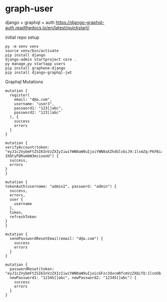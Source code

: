 # graph-user
django + graphql + auth
https://django-graphql-auth.readthedocs.io/en/latest/quickstart/

initial repo setup 
```
py -m venv venv
source venv/bin/activate
pip install django
django-admin startproject core .
py manage.py startapp users  
pip install graphene-django  
pip install django-graphql-jwt 
```

Graphql Mutations

```
mutation {
  register(
    email: "d@a.com",
    username: "user3",
    password1: "123[]abc",
    password2: "123[]abc"
  ), {
    success
    errors
  }
}
```

```
mutation {
verifyAccount(token: "eyJ1c2VybmFtZSI6InVzZXIyIiwiYWN0aW9uIjoiYWN0aXZhdGlvbiJ9:1lsmZq:PkFBiaJG5_ypwJ4Tq6XXqs-3XQtyFDRumbW3mzixeoU") {
  success,
  errors
}
}
```

```
mutation {
tokenAuth(username: "admin2", password: "admin") {
  success,
  errors,
  user {
    username
  },
  token, 
  refreshToken
}
}
```

```
mutation {
  sendPasswordResetEmail(email: "d@a.com") {
    success
    errors
  }
}
```

```
mutation {
  passwordReset(token: "eyJ1c2VybmFtZSI6InVzZXIzIiwiYWN0aW9uIjoicGFzc3dvcmRfcmVzZXQifQ:1lsnOb:cm7SsnVWTTEUlG_HSsRUbFqeiczPemLoaoSEyYZZaSY", 
  newPassword1: "12345[]abc", newPassword2: "12345[]abc") {
    success
    errors
  }
}
```